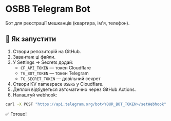 # OSBB Telegram Bot

Бот для реєстрації мешканців (квартира, ім'я, телефон).

## 🚀 Як запустити

1. Створи репозиторій на GitHub.
2. Завантаж ці файли.
3. У Settings → Secrets додай:
   - `CF_API_TOKEN` — токен Cloudflare
   - `TG_BOT_TOKEN` — токен Telegram
   - `TG_SECRET_TOKEN` — довільний секрет
4. Створи KV namespace `USERS` у Cloudflare.
5. Деплой відбудеться автоматично через GitHub Actions.
6. Налаштуй webhook:

```bash
curl -X POST "https://api.telegram.org/bot<YOUR_BOT_TOKEN>/setWebhook"   -d "url=https://osbb-bot.<your-account>.workers.dev"   -d "secret_token=<YOUR_TG_SECRET_TOKEN>"
```

✅ Готово!

